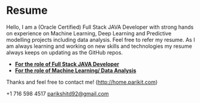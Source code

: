# Resume

Hello,
  I am a (Oracle Certified) Full Stack JAVA Developer with strong hands on experience on Machine Learning, Deep Learning and Predictive modelling projects including data analysis.
  Feel free to refer my resume. As I am always learning and working on new skills and technologies my resume always keeps on updating as the GitHub repos.

 - [**For the role of Full Stack JAVA Developer**](https://github.com/parikshitdeshmukh/Resume/blob/master/Resume_Parikshit_Deshmukh_FS.pdf)
 - [**For the role of Machine Learning/ Data Analysis**](https://github.com/parikshitdeshmukh/Resume/blob/master/Resume_Parikshit_Deshmukh_Python.pdf)

Thanks and feel free to contact me!
(http://home.parikit.com)

+1 716 598 4517
parikshitd92@gmail.com
